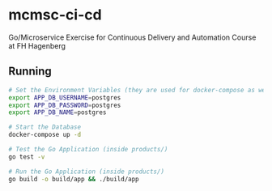 # mcmsc-ci-cd
Go/Microservice Exercise for Continuous Delivery and Automation Course at FH Hagenberg

## Running
```bash
# Set the Environment Variables (they are used for docker-compose as well)
export APP_DB_USERNAME=postgres
export APP_DB_PASSWORD=postgres
export APP_DB_NAME=postgres

# Start the Database
docker-compose up -d

# Test the Go Application (inside products/)
go test -v

# Run the Go Application (inside products/)
go build -o build/app && ./build/app
```